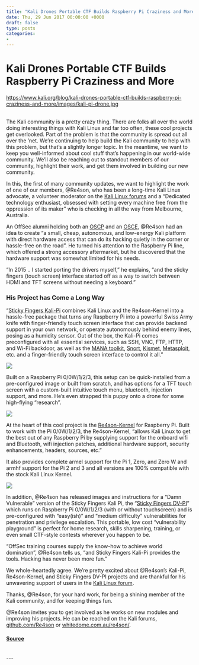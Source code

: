 ```yaml
---
title: "Kali Drones Portable CTF Builds Raspberry Pi Craziness and More"
date: Thu, 29 Jun 2017 00:00:00 +0000
draft: false
type: posts
categories: 
- 
---
```

# Kali Drones Portable CTF Builds Raspberry Pi Craziness and More
https://www.kali.org/blog/kali-drones-portable-ctf-builds-raspberry-pi-craziness-and-more/images/kali-pi-drone.jpg
<br/>

<br/>
The Kali community is a pretty crazy thing. There are folks all over the world doing interesting things with Kali Linux and far too often, these cool projects get overlooked. Part of the problem is that the community is spread out all over the ’net. We’re continuing to help build the Kali community to help with this problem, but that’s a slightly longer topic. In the meantime, we want to keep you well-informed about cool stuff that’s happening in our world-wide community. We’ll also be reaching out to standout members of our community, highlight their work, and get them involved in building our new community.

In this, the first of many community updates, we want to highlight the work of one of our members, @Re4son, who has been a long-time Kali Linux advocate, a volunteer moderator on the [Kali Linux forums](https://forums.kali.org/) and a “Dedicated technology enthusiast, obsessed with setting every machine free from the oppression of its maker” who is checking in all the way from Melbourne, Australia.

An OffSec alumni holding both an [OSCP](https://www.offsec.com/pwk-oscp/) and an [OSCE](https://www.offsec.com/ctp-osce/), @Re4son had an idea to create “a small, cheap, autonomous, and low-energy Kali platform with direct hardware access that can do its hacking quietly in the corner or hassle-free on the road”. He turned his attention to the Raspberry Pi line, which offered a strong accessory aftermarket, but he discovered that the hardware support was somewhat limited for his needs.

“In 2015 .. I started porting the drivers myself,” he explains, “and the sticky fingers (touch screen) interface started off as a way to switch between HDMI and TFT screens without needing a keyboard.”

### His Project has Come a Long Way

“[Sticky Fingers Kali-Pi](https://whitedome.com.au/re4son/kali-pi/) combines Kali Linux and the Re4son-Kernel into a hassle-free package that turns any Raspberry Pi into a powerful Swiss Army knife with finger-friendly touch screen interface that can provide backend support in your own network, or operate autonomously behind enemy lines, posing as a humidity sensor. Out of the box, the Kali-Pi comes preconfigured with all essential services, such as SSH, VNC, FTP, HTTP, and Wi-Fi backdoor, as well as the [MANA toolkit](https://github.com/sensepost/mana), [Snort](https://www.snort.org/), [Kismet](https://www.kismetwireless.net/), [Metasploit](https://metasploit.com/), etc. and a finger-friendly touch screen interface to control it all.”

[![](https://www.kali.org/blog/kali-drones-portable-ctf-builds-raspberry-pi-craziness-and-more/images/01-kali-pi.png)](https://www.kali.org/blog/kali-drones-portable-ctf-builds-raspberry-pi-craziness-and-more/images/01-kali-pi.png)

Built on a Raspberry Pi 0/0W/1/2/3, this setup can be quick-installed from a pre-configured image or built from scratch, and has options for a TFT touch screen with a custom-built intuitive touch menu, bluetooth, injection support, and more. He’s even strapped this puppy onto a drone for some high-flying “research”.

[![](https://www.kali.org/blog/kali-drones-portable-ctf-builds-raspberry-pi-craziness-and-more/images/02-kali-drone.png)](https://www.kali.org/blog/kali-drones-portable-ctf-builds-raspberry-pi-craziness-and-more/images/02-kali-drone.png)

At the heart of this cool project is the [Re4son-Kernel](https://whitedome.com.au/re4son/download/re4son-kernel-current/) for Raspberry Pi. Built to work with the Pi 0/0W/1/2/3, the Re4son-Kernel, “allows Kali Linux to get the best out of any Raspberry Pi by supplying support for the onboard wifi and Bluetooth, wifi injection patches, additional hardware support, security enhancements, headers, sources, etc.”

It also provides complete armel support for the Pi 1, Zero, and Zero W and armhf support for the Pi 2 and 3 and all versions are 100% compatible with the stock Kali Linux Kernel.

[![](https://www.kali.org/blog/kali-drones-portable-ctf-builds-raspberry-pi-craziness-and-more/images/03-kali-drone-screen.png)](https://www.kali.org/blog/kali-drones-portable-ctf-builds-raspberry-pi-craziness-and-more/images/03-kali-drone-screen.png)

In addition, @Re4son has released images and instructions for a “Damn Vulnerable” version of the Sticky Fingers Kali Pi, the “[Sticky Fingers DV-PI](https://whitedome.com.au/re4son/sticky-fingers-dv-pi)” which runs on Raspberry Pi 0/0W/1/2/3 (with or without touchscreen) and is pre-configured with “easy(ish)” and “medium difficulty” vulnerabilities for penetration and privilege escalation. This portable, low cost “vulnerability playground” is perfect for home research, skills sharpening, training, or even small CTF-style contests wherever you happen to be.

“OffSec training courses supply the know-how to achieve world domination”, @Re4son tells us, “and Sticky Fingers Kali-Pi provides the tools. Hacking has never been more fun.”

We whole-heartedly agree. We’re pretty excited about @Re4son’s Kali-Pi, Re4son-Kernel, and Sticky Fingers DV-PI projects and are thankful for his unwavering support of users in the [Kali Linux forum](https://forums.kali.org/).

Thanks, @Re4son, for your hard work, for being a shining member of the Kali community, and for keeping things fun.

@Re4son invites you to get involved as he works on new modules and improving his projects. He can be reached on the Kali forums, [github.com/Re4son](https://github.com/Re4son) or [whitedome.com.au/re4son/](https://whitedome.com.au/re4son/).

#### [Source](https://www.kali.org/blog/kali-drones-portable-ctf-builds-raspberry-pi-craziness-and-more/)

<br/>
---
